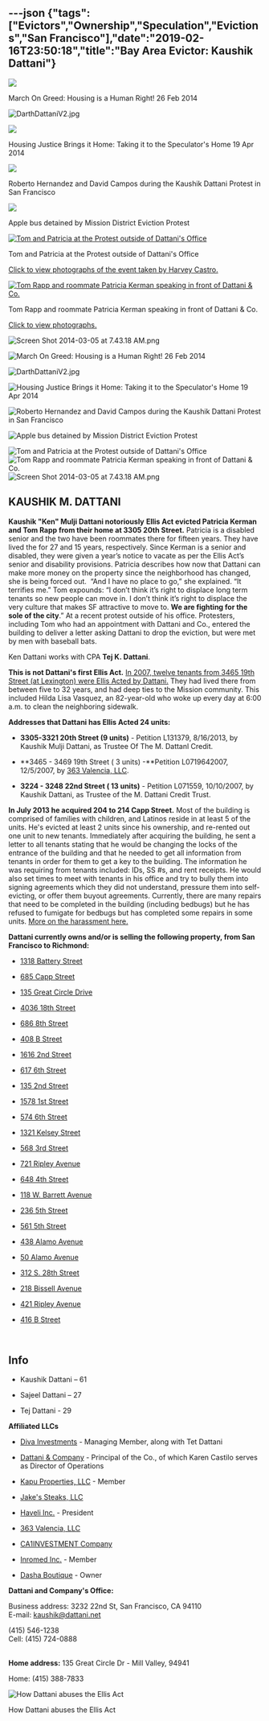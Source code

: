 ---json
{"tags":["Evictors","Ownership","Speculation","Evictions","San Francisco"],"date":"2019-02-16T23:50:18","title":"Bay Area Evictor: Kaushik Dattani"}
---

![](/assets/uploads/image-asset.jpeg)

March On Greed: Housing is a Human Right! 26 Feb 2014

![DarthDattaniV2.jpg](/assets/uploads/DarthDattaniV2.jpg)

![](/assets/uploads/image-asset.jpeg)

Housing Justice Brings it Home: Taking it to the Speculator's Home 19 Apr 2014

![](/assets/uploads/Screen+Shot+2014-01-10+at+8.22.45+AM.png)

Roberto Hernandez and David Campos during the Kaushik Dattani Protest in San Francisco

![](/assets/uploads/image-asset.jpeg)

Apple bus detained by Mission District Eviction Protest

[![Tom and Patricia at the Protest outside of Dattani's Office](/assets/uploads/Screen+Shot+2014-01-02+at+12.29.58+AM.png)](http://keepthemissionbrown.org/news-updates/mission-eviction-protest-ends-in-dattani-website-blackout/) 

Tom and Patricia at the Protest outside of Dattani's Office

[Click to view photographs of the event taken by Harvey Castro.](http://keepthemissionbrown.org/news-updates/mission-eviction-protest-ends-in-dattani-website-blackout/) 

[![Tom Rapp and roommate Patricia Kerman speaking in front of Dattani & Co.](/assets/uploads/Screen+Shot+2014-01-01+at+9.21.18+PM.png)](http://www.demotix.com/news/3532706/protestors-fight-against-evictions-kaushik-dattani-san-francisco#media-3532569) 

Tom Rapp and roommate Patricia Kerman speaking in front of Dattani & Co.

[Click to view photographs.](http://www.demotix.com/news/3532706/protestors-fight-against-evictions-kaushik-dattani-san-francisco#media-3532569)

![Screen Shot 2014-03-05 at 7.43.18 AM.png](/assets/uploads/Screen+Shot+2014-03-05+at+7.43.18+AM.png)

![March On Greed: Housing is a Human Right! 26 Feb 2014](/assets/uploads/image-asset.jpeg)

![DarthDattaniV2.jpg](/assets/uploads/DarthDattaniV2.jpg)

![Housing Justice Brings it Home: Taking it to the Speculator's Home 19 Apr 2014](/assets/uploads/image-asset.jpeg)

![Roberto Hernandez and David Campos during the Kaushik Dattani Protest in San Francisco](/assets/uploads/Screen+Shot+2014-01-10+at+8.22.45+AM.png)

![Apple bus detained by Mission District Eviction Protest](/assets/uploads/image-asset.jpeg)

![Tom and Patricia at the Protest outside of Dattani's Office](/assets/uploads/Screen+Shot+2014-01-02+at+12.29.58+AM.png) ![Tom Rapp and roommate Patricia Kerman speaking in front of Dattani & Co.](/assets/uploads/Screen+Shot+2014-01-01+at+9.21.18+PM.png) ![Screen Shot 2014-03-05 at 7.43.18 AM.png](/assets/uploads/Screen+Shot+2014-03-05+at+7.43.18+AM.png)

**KAUSHIK M. DATTANI**
----------------------

**Kaushik "Ken" Mulji Dattani notoriously** **Ellis Act evicted Patricia Kerman and Tom Rapp from their home at 3305 20th Street.** Patricia is a disabled senior and the two have been roommates there for fifteen years. They have lived the for 27 and 15 years, respectively. Since Kerman is a senior and disabled, they were given a year’s notice to vacate as per the Ellis Act’s senior and disability provisions. Patricia describes how now that Dattani can make more money on the property since the neighborhood has changed, she is being forced out.  “And I have no place to go,” she explained. “It terrifies me.” Tom expounds: “I don’t think it’s right to displace long term tenants so new people can move in. I don’t think it’s right to displace the very culture that makes SF attractive to move to. **We are fighting for the sole of the city**.” At a recent protest outside of his office. Protesters, including Tom who had an appointment with Dattani and Co., entered the building to deliver a letter asking Dattani to drop the eviction, but were met by men with baseball bats.

Ken Dattani works with CPA **Tej K. Dattani**.

**This is not Dattani's first Ellis Act.** [In 2007, twelve tenants from 3465 19th Street (at Lexington) were Ellis Acted by Dattani.](http://www.beyondchron.org/news/index.php?itemid=6831) They had lived there from between five to 32 years, and had deep ties to the Mission community. This included Hilda Lisa Vasquez, an 82-year-old who woke up every day at 6:00 a.m. to clean the neighboring sidewalk. 

**Addresses that Dattani has Ellis Acted 24 units:**

*   **3305-3321 20th Street (9 units)** - Petition L131379, 8/16/2013, by Kaushik Mulji Dattani, as Trustee Of The M. Dattanl Credit.
    
*   **3465 - 3469 19th Street ( 3 units) -**Petition L0719642007, 12/5/2007, by [363 Valencia, LLC](#).
    
*   **3224 - 3248 22nd Street ( 13 units)** - Petition L071559, 10/10/2007, by Kaushik Dattani, as Trustee of the M. Dattani Credit Trust.
    

**In July 2013 he acquired 204 to 214 Capp Street.** Most of the building is comprised of families with children, and Latinos reside in at least 5 of the units. He's evicted at least 2 units since his ownership, and re-rented out one unit to new tenants. Immediately after acquiring the building, he sent a letter to all tenants stating that he would be changing the locks of the entrance of the building and that he needed to get all information from tenants in order for them to get a key to the building. The information he was requiring from tenants included: IDs, SS #s, and rent receipts. He would also set times to meet with tenants in his office and try to bully them into signing agreements which they did not understand, pressure them into self-evicting, or offer them buyout agreements. Currently, there are many repairs that need to be completed in the building (including bedbugs) but he has refused to fumigate for bedbugs but has completed some repairs in some units. [More on the harassment here.](https://missionlocal.org/2018/09/striking-new-mural-of-gandhi-cesar-chavez-mlk-mother-theresa-is-funded-by-one-of-missions-most-detested-landlords/)

**Dattani currently owns and/or is selling the following property, from San Francisco to Richmond:**

*   [1318 Battery Street](http://sf.blockshopper.com/property/409032022/1318_battery/)
    
*   [685 Capp Street](http://sf.blockshopper.com/property/3615077/685_capp/)
    
*   [135 Great Circle Drive](http://sf.blockshopper.com/property/043-122-06/135_great_circle/)
    
*   [4036 18th Street](http://sf.blockshopper.com/property/3582114/4036_18th/)
    
*   [686 8th Street](http://sf.blockshopper.com/property/534132005/686_8th/)
    
*   [408 B Street](http://sf.blockshopper.com/property/538030003/408_b/)
    
*   [1616 2nd Street](http://sf.blockshopper.com/property/409182013/1616_2nd/)
    
*   [617 6th Street](http://sf.blockshopper.com/property/534201012/617_6th/)
    
*   [135 2nd Street](http://sf.blockshopper.com/property/538341013/135_2nd/)
    
*   [1578 1st Street](http://sf.blockshopper.com/property/409060021/1578_1st/)
    
*   [574 6th Street](http://sf.blockshopper.com/property/534314017/574_6th/)
    
*   [1321 Kelsey Street](http://sf.blockshopper.com/property/561192015/1321_kelsey/)
    
*   [568 3rd Street](http://sf.blockshopper.com/property/534280011/568_3rd/)
    
*   [721 Ripley Avenue](http://sf.blockshopper.com/property/534192007/721_ripley/)
    
*   [648 4th Street](http://sf.blockshopper.com/property/534211010/648_4th/)
    
*   [118 W. Barrett Avenue](http://sf.blockshopper.com/property/538041003/118_w_barrett/)
    
*   [236 5th Street](http://sf.blockshopper.com/property/538220021/236_5th/)
    
*   [561 5th Street](http://sf.blockshopper.com/property/534291010/561_5th/)
    
*   [438 Alamo Avenue](http://sf.blockshopper.com/property/561191009/438_alamo/)
    
*   [50 Alamo Avenue](http://sf.blockshopper.com/property/409033002/50_alamo/)
    
*   [312 S. 28th Street](http://sf.blockshopper.com/property/549052001/312_s_28th/)
    
*   [218 Bissell Avenue](http://sf.blockshopper.com/property/538330006/218_bissell/)
    
*   [421 Ripley Avenue](http://sf.blockshopper.com/property/534202013/421_ripley/) 
    
*   [416 B Street](http://sf.blockshopper.com/property/538030004/416_b/) 
    

 

**Info**
--------

*   Kaushik Dattani – 61
    
*   Sajeel Dattani – 27
    
*   Tej Dattani - 29
    

 **Affiliated LLCs**

*   [Diva Investments](http://www.corporationwiki.com/California/San-Francisco/diva-investments-llc/47381602.aspx) - Managing Member, along with Tet Dattani
    
*   [Dattani & Company](#) - Principal of the Co., of which Karen Castilo serves as Director of Operations
    
*   [Kapu Properties, LLC](http://www.corporationwiki.com/California/San-Francisco/kapu-properties-llc/46594225.aspx) - Member
    
*   [Jake's Steaks, LLC](#)
    
*   [Haveli Inc.](http://www.corporationwiki.com/California/San-Francisco/haveli-inc/128848602.aspx) - President
    
*   [363 Valencia, LLC](#)
    
*   [CA1INVESTMENT Company](http://www.corporationwiki.com/p/2b0i9i/ca1investment-company)
    
*   [Inromed Inc.](http://www.corporationwiki.com/California/San-Francisco/inromed-inc/134276985.aspx) - Member
    
*   [Dasha Boutique](http://www.manta.com/c/mmp9f2j/dattani-co) - Owner
    

**Dattani and Company's Office:** 

Business address: 3232 22nd St, San Francisco, CA 94110  
E-mail: kaushik@dattani.net

(415) 546-1238   
Cell: (415) 724-0888  
 

**Home address:** 135 Great Circle Dr - Mill Valley, 94941

Home: (415) 388-7833

![How Dattani abuses the Ellis Act](/assets/uploads/dattani.jpg)

How Dattani abuses the Ellis Act